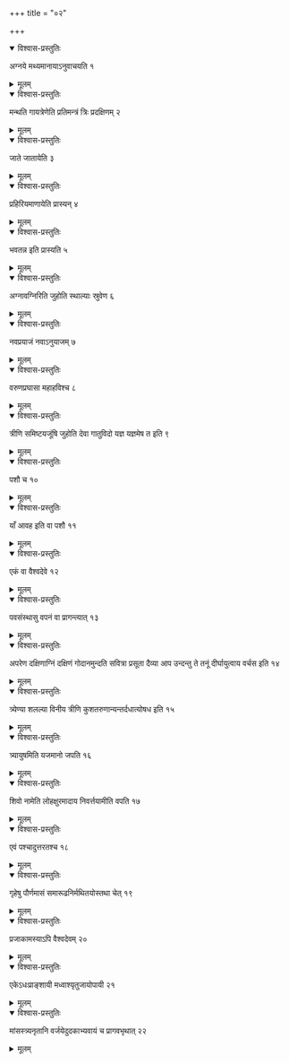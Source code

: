 +++
title = "०२"

+++


<details open><summary>विश्वास-प्रस्तुतिः</summary>

अग्नये मथ्यमानायाऽनुवाचयति १
</details>

<details><summary>मूलम्</summary>

अग्नये मथ्यमानायाऽनुवाचयति १
</details>


<details open><summary>विश्वास-प्रस्तुतिः</summary>

मन्थति गायत्रेणेति प्रतिमन्त्रं त्रिः प्रदक्षिणम् २
</details>

<details><summary>मूलम्</summary>

मन्थति गायत्रेणेति प्रतिमन्त्रं त्रिः प्रदक्षिणम् २
</details>


<details open><summary>विश्वास-प्रस्तुतिः</summary>

जाते जातायेति ३
</details>

<details><summary>मूलम्</summary>

जाते जातायेति ३
</details>


<details open><summary>विश्वास-प्रस्तुतिः</summary>

प्रहिरियमाणायेति प्रास्यन् ४
</details>

<details><summary>मूलम्</summary>

प्रहिरियमाणायेति प्रास्यन् ४
</details>


<details open><summary>विश्वास-प्रस्तुतिः</summary>

भवतन्न इति प्रास्यति ५
</details>

<details><summary>मूलम्</summary>

भवतन्न इति प्रास्यति ५
</details>


<details open><summary>विश्वास-प्रस्तुतिः</summary>

अग्नावग्निरिति जुहोति स्थाल्याः स्रुवेण ६
</details>

<details><summary>मूलम्</summary>

अग्नावग्निरिति जुहोति स्थाल्याः स्रुवेण ६
</details>


<details open><summary>विश्वास-प्रस्तुतिः</summary>

नवप्रयाजं नवाऽनुयाजम् ७
</details>

<details><summary>मूलम्</summary>

नवप्रयाजं नवाऽनुयाजम् ७
</details>


<details open><summary>विश्वास-प्रस्तुतिः</summary>

वरुणप्रघासा महाहविश्च ८
</details>

<details><summary>मूलम्</summary>

वरुणप्रघासा महाहविश्च ८
</details>


<details open><summary>विश्वास-प्रस्तुतिः</summary>

त्रीणि समिष्टयजूंषि जुहोति देवा गातुविदो यज्ञ यज्ञमेष त इति ९
</details>

<details><summary>मूलम्</summary>

त्रीणि समिष्टयजूंषि जुहोति देवा गातुविदो यज्ञ यज्ञमेष त इति ९
</details>


<details open><summary>विश्वास-प्रस्तुतिः</summary>

 पशौ च १०
</details>

<details><summary>मूलम्</summary>

 पशौ च १०
</details>


<details open><summary>विश्वास-प्रस्तुतिः</summary>

याँ आवह इति वा पशौ ११
</details>

<details><summary>मूलम्</summary>

याँ आवह इति वा पशौ ११
</details>


<details open><summary>विश्वास-प्रस्तुतिः</summary>

एकं वा वैश्वदेवे १२
</details>

<details><summary>मूलम्</summary>

एकं वा वैश्वदेवे १२
</details>


<details open><summary>विश्वास-प्रस्तुतिः</summary>

पवसंस्थासु वपनं वा प्रागन्त्यात् १३
</details>

<details><summary>मूलम्</summary>

पवसंस्थासु वपनं वा प्रागन्त्यात् १३
</details>


<details open><summary>विश्वास-प्रस्तुतिः</summary>

अपरेण दक्षिणाग्निं दक्षिणं गोदानमुन्दति सवित्रा प्रसूता दैव्या आप उन्दन्तु ते तनूं दीर्घायुत्वाय वर्चस इति १४
</details>

<details><summary>मूलम्</summary>

अपरेण दक्षिणाग्निं दक्षिणं गोदानमुन्दति सवित्रा प्रसूता दैव्या आप उन्दन्तु ते तनूं दीर्घायुत्वाय वर्चस इति १४
</details>


<details open><summary>विश्वास-प्रस्तुतिः</summary>

त्र्येण्या शलल्या विनीय त्रीणि कुशतरुणान्यन्तर्दधात्योषध इति १५
</details>

<details><summary>मूलम्</summary>

त्र्येण्या शलल्या विनीय त्रीणि कुशतरुणान्यन्तर्दधात्योषध इति १५
</details>


<details open><summary>विश्वास-प्रस्तुतिः</summary>

त्र्यायुषमिति यजमानो जपति १६
</details>

<details><summary>मूलम्</summary>

त्र्यायुषमिति यजमानो जपति १६
</details>


<details open><summary>विश्वास-प्रस्तुतिः</summary>

शिवो नामेति लोहक्षुरमादाय निवर्त्तयामीति वपति १७
</details>

<details><summary>मूलम्</summary>

शिवो नामेति लोहक्षुरमादाय निवर्त्तयामीति वपति १७
</details>


<details open><summary>विश्वास-प्रस्तुतिः</summary>

एवं पश्चादुत्तरतश्च १८
</details>

<details><summary>मूलम्</summary>

एवं पश्चादुत्तरतश्च १८
</details>


<details open><summary>विश्वास-प्रस्तुतिः</summary>

गृहेषु पौर्णमासं समारूढनिर्मथितयोस्तथा चेत् १९
</details>

<details><summary>मूलम्</summary>

गृहेषु पौर्णमासं समारूढनिर्मथितयोस्तथा चेत् १९
</details>


<details open><summary>विश्वास-प्रस्तुतिः</summary>

प्रजाकामस्याऽपि वैश्वदेवम् २०
</details>

<details><summary>मूलम्</summary>

प्रजाकामस्याऽपि वैश्वदेवम् २०
</details>


<details open><summary>विश्वास-प्रस्तुतिः</summary>

एकेऽधःप्राङ्शायी मध्वाश्यृतुजायोपायी २१
</details>

<details><summary>मूलम्</summary>

एकेऽधःप्राङ्शायी मध्वाश्यृतुजायोपायी २१
</details>


<details open><summary>विश्वास-प्रस्तुतिः</summary>

मांसस्त्र्यनृतानि वर्जयेदुदकाभ्यवायं च प्रागवभृथात् २२
</details>

<details><summary>मूलम्</summary>

मांसस्त्र्यनृतानि वर्जयेदुदकाभ्यवायं च प्रागवभृथात् २२
</details>
